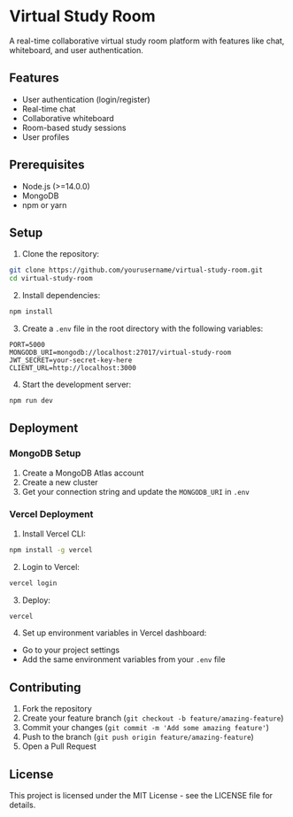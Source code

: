 # Virtual Study Room

A real-time collaborative virtual study room platform with features like chat, whiteboard, and user authentication.

## Features

- User authentication (login/register)
- Real-time chat
- Collaborative whiteboard
- Room-based study sessions
- User profiles

## Prerequisites

- Node.js (>=14.0.0)
- MongoDB
- npm or yarn

## Setup

1. Clone the repository:
```bash
git clone https://github.com/yourusername/virtual-study-room.git
cd virtual-study-room
```

2. Install dependencies:
```bash
npm install
```

3. Create a `.env` file in the root directory with the following variables:
```
PORT=5000
MONGODB_URI=mongodb://localhost:27017/virtual-study-room
JWT_SECRET=your-secret-key-here
CLIENT_URL=http://localhost:3000
```

4. Start the development server:
```bash
npm run dev
```

## Deployment

### MongoDB Setup
1. Create a MongoDB Atlas account
2. Create a new cluster
3. Get your connection string and update the `MONGODB_URI` in `.env`

### Vercel Deployment
1. Install Vercel CLI:
```bash
npm install -g vercel
```

2. Login to Vercel:
```bash
vercel login
```

3. Deploy:
```bash
vercel
```

4. Set up environment variables in Vercel dashboard:
- Go to your project settings
- Add the same environment variables from your `.env` file

## Contributing

1. Fork the repository
2. Create your feature branch (`git checkout -b feature/amazing-feature`)
3. Commit your changes (`git commit -m 'Add some amazing feature'`)
4. Push to the branch (`git push origin feature/amazing-feature`)
5. Open a Pull Request

## License

This project is licensed under the MIT License - see the LICENSE file for details. 